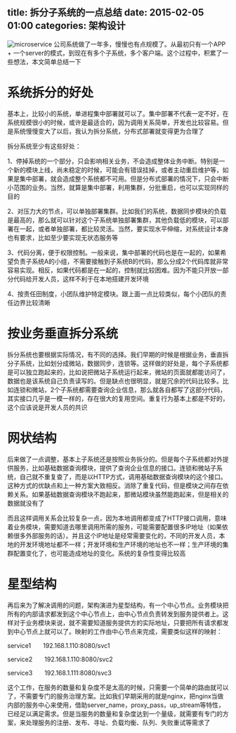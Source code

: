 title: 拆分子系统的一点总结
date: 2015-02-05 01:00
categories: 架构设计 
---
![microservice](http://pic.kyfxbl.com/a21.jpg)
公司系统做了一年多，慢慢也有点规模了。从最初只有一个APP + 一个server的模式，到现在有多个子系统，多个客户端。这个过程中，积累了一些想法，本文简单总结一下
<!--more-->

# 系统拆分的好处

基本上，比较小的系统，单进程集中部署就可以了。集中部署不代表一定不好，在系统规模很小的时候，或许是最适合的，因为调用关系简单，开发也比较容易。但是系统慢慢变大了以后，我认为拆分系统，分布式部署就变得更为合理了

拆分系统至少有这些好处：

1、停掉系统的一个部分，只会影响相关业务，不会造成整体业务中断。特别是一个新的模块上线，尚未稳定的时候，可能会有错误挂掉，或者主动重启维护等，如果是集中部署，就会造成整个系统都不可用。但是分布式部署的情况下，只会中断小范围的业务。当然，就算是集中部署，利用集群，分批重启，也可以实现同样的目的

2、对压力大的节点，可以单独部署集群。比如我们的系统，数据同步模块的负载是最高的，那么就可以针对这个子系统单独部署集群，其他负载低的模块，可以部署在一起，或者单独部署，都比较灵活。当然，要实现水平伸缩，对系统设计本身也有要求，比如至少要实现无状态服务等

3、代码分离，便于权限控制。一般来说，集中部署的代码也是在一起的，如果希望负责子系统A的小组，不需要接触到子系统B的代码，那么分成2个代码库就非常容易实现。相反，如果代码都是在一起的，控制就比较困难。因为不能只开放一部分代码给开发人员，这样不利于在本地搭建开发环境

4、按责任田制度，小团队维护特定模块。跟上面一点比较类似，每个小团队的责任边界比较清晰

# 按业务垂直拆分系统

拆分系统也要根据实际情况，有不同的选择。我们早期的时候是根据业务，垂直拆分子系统，比如划分成微站，数据同步，连锁等。这样做的好处是，每个子系统都是可以独立跑起来的，比如说把微站子系统运行起来，微站的页面就都能访问了，数据也是该系统自己负责读写的。但是缺点也很明显，就是冗余的代码比较多。比如连锁和微站，2个子系统都需要查询企业信息，那么就各自都写了这部分代码，其实接口几乎是一模一样的，存在很大的复用空间。重复行为基本上都是不好的，这个应该说是开发人员的共识

# 网状结构

后来做了一点调整，基本上子系统还是按照业务拆分的。但是每个子系统都对外提供服务，比如基础数据查询模块，提供了查询企业信息的接口。连锁和微站子系统，自己就不重复查了，而是以HTTP方式，调用基础数据查询模块的这个接口。这种方式的优缺点和上一种方案大致相反。消除了重复代码，但是模块之间存在依赖关系。如果基础数据查询模块不跑起来，那微站模块虽然能跑起来，但是相关的数据就没有了

而且这样调用关系会比较复杂一点，因为本地调用都变成了HTTP接口调用，意味着业务模块，需要知道去哪里调用所需的服务，可能需要配置很多IP地址（如果依赖很多外部服务的话）。并且这个IP地址是经常需要变化的，不同的开发人员，本地的开发环境地址都不一样；开发环境和生产环境的地址也不一样；生产环境的集群配置变化了，也可能造成地址的变化。系统的复杂性变得比较高

# 星型结构

再后来为了解决调用的问题，架构演进为星型结构，有一个中心节点。业务模块把所有的内部请求都发到这个中心节点上，由中心节点负责转发到服务提供者上。这样对于业务模块来说，就不需要知道服务提供方的实际地址，只要把所有请求都发到中心节点上就可以了。映射的工作由中心节点来完成，需要类似这样的映射：

service1       192.168.1.110:8080/svc1

service2       192.168.1.110:8080/svc2

service3       192.168.1.111:8080/svc3

这个工作，在服务的数量和复杂度不是太高的时候，只需要一个简单的路由就可以了，不需要专门的服务治理方案。比如我们早期采用的就是nginx，把nginx当做内部的服务中心来使用，借助server_name，proxy_pass，up_stream等特性，已经足以满足需求。但是当服务的数量和复杂度达到一个量级，就需要有专门的方案，来处理服务的注册、发布、寻址、负载均衡、队列、失败重试等需求了
